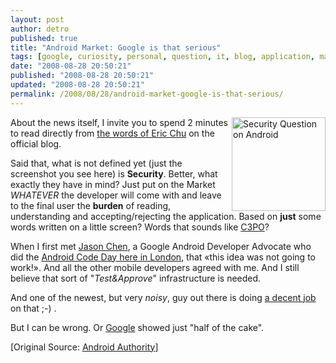 ```yaml
---
layout: post
author: detro
published: true
title: "Android Market: Google is that serious"
tags: [google, curiosity, personal, question, it, blog, application, market, mobile, install, perplexity, post, presentation, security, store, android]
date: "2008-08-28 20:50:21"
published: "2008-08-28 20:50:21"
updated: "2008-08-28 20:50:21"
permalink: /2008/08/28/android-market-google-is-that-serious/
---
```


<img src="http://www.androidauthority.com/wp-content/gallery/android-market-screen-shots/androidmarket3.png" alt="Security Question on Android" width="150" align="right" />
About the news itself, I invite you to spend 2 minutes to read directly from <a href="http://android-developers.blogspot.com/2008/08/android-market-user-driven-content.html">the words of Eric Chu</a> on the official blog.

Said that, what is not defined yet (just the screenshot you see here) is <strong>Security</strong>. Better, what exactly they have in mind? Just put on the Market <em>WHATEVER</em> the developer will come with and leave to the final user the <strong>burden</strong> of reading, understanding and accepting/rejecting the application. Based on <strong>just</strong> some words written on a little screen? Words that sounds like <a href="http://en.wikipedia.org/wiki/C-3PO">C3PO</a>?

When I first met <a href="http://www.linkedin.com/in/rundfunk">Jason Chen</a>, a Google Android Developer Advocate who did the <a href="http://services.google.com/events/london_android_code_day">Android Code Day here in London</a>, that &laquo;this idea was not going to work!&raquo;. And all the other mobile developers agreed with me. And I still believe that sort of "<em>Test&Approve</em>" infrastructure is needed.

And one of the newest, but very <em>noisy</em>, guy out there is doing <a href="http://www.apple.com/iphone/appstore/">a decent job</a> on that ;-) .

But I can be wrong. Or <a href="http://www.google.com">Google</a> showed just "half of the cake".

[Original Source: <a href="http://www.androidauthority.com/index.php/2008/08/28/google-provides-details-on-the-android-market-its-app-store/">Android Authority</a>] 
